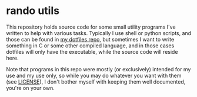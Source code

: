 # rando utils

This repository holds source code for some small utility programs I've written
to help with various tasks. Typically I use shell or python scripts, and those
can be found in [my dotfiles repo](https://github.com/randoragon/dotfiles), but
sometimes I want to write something in C or some other compiled language, and in
those cases dotfiles will only have the executable, while the source code will
reside here.

Note that programs in this repo were mostly (or exclusively) intended for my use
and my use only, so while you may do whatever you want with them
(see [LICENSE](https://github.com/randoragon/randoutils/blob/master/LICENSE)),
I don't bother myself with keeping them well documented, you're on your own.
